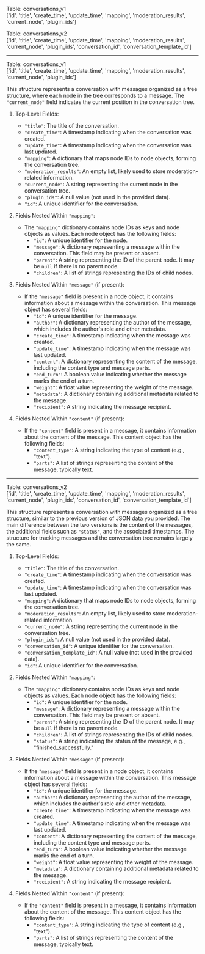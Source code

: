 Table: conversations_v1  
['id', 'title', 'create_time', 'update_time', 'mapping', 'moderation_results', 'current_node', 'plugin_ids']  

Table: conversations_v2  
['id', 'title', 'create_time', 'update_time', 'mapping', 'moderation_results', 'current_node', 'plugin_ids', 'conversation_id', 'conversation_template_id']  

---

Table: conversations_v1  
['id', 'title', 'create_time', 'update_time', 'mapping', 'moderation_results', 'current_node', 'plugin_ids']  

This structure represents a conversation with messages organized as a tree structure, where each node in the tree corresponds to a message. The `"current_node"` field indicates the current position in the conversation tree.

1. Top-Level Fields:
   - `"title"`: The title of the conversation.
   - `"create_time"`: A timestamp indicating when the conversation was created.
   - `"update_time"`: A timestamp indicating when the conversation was last updated.
   - `"mapping"`: A dictionary that maps node IDs to node objects, forming the conversation tree.
   - `"moderation_results"`: An empty list, likely used to store moderation-related information.
   - `"current_node"`: A string representing the current node in the conversation tree.
   - `"plugin_ids"`: A null value (not used in the provided data).
   - `"id"`: A unique identifier for the conversation.

2. Fields Nested Within `"mapping"`:
   - The `"mapping"` dictionary contains node IDs as keys and node objects as values. Each node object has the following fields:
     - `"id"`: A unique identifier for the node.
     - `"message"`: A dictionary representing a message within the conversation. This field may be present or absent.
     - `"parent"`: A string representing the ID of the parent node. It may be `null` if there is no parent node.
     - `"children"`: A list of strings representing the IDs of child nodes.

3. Fields Nested Within `"message"` (if present):
   - If the `"message"` field is present in a node object, it contains information about a message within the conversation. This message object has several fields:
     - `"id"`: A unique identifier for the message.
     - `"author"`: A dictionary representing the author of the message, which includes the author's role and other metadata.
     - `"create_time"`: A timestamp indicating when the message was created.
     - `"update_time"`: A timestamp indicating when the message was last updated.
     - `"content"`: A dictionary representing the content of the message, including the content type and message parts.
     - `"end_turn"`: A boolean value indicating whether the message marks the end of a turn.
     - `"weight"`: A float value representing the weight of the message.
     - `"metadata"`: A dictionary containing additional metadata related to the message.
     - `"recipient"`: A string indicating the message recipient.

4. Fields Nested Within `"content"` (if present):
   - If the `"content"` field is present in a message, it contains information about the content of the message. This content object has the following fields:
     - `"content_type"`: A string indicating the type of content (e.g., "text").
     - `"parts"`: A list of strings representing the content of the message, typically text.

---

Table: conversations_v2  
['id', 'title', 'create_time', 'update_time', 'mapping', 'moderation_results', 'current_node', 'plugin_ids', 'conversation_id', 'conversation_template_id']  

This structure represents a conversation with messages organized as a tree structure, similar to the previous version of JSON data you provided. The main difference between the two versions is the content of the messages, the additional fields such as `"status"`, and the associated timestamps. The structure for tracking messages and the conversation tree remains largely the same.

1. Top-Level Fields:
   - `"title"`: The title of the conversation.
   - `"create_time"`: A timestamp indicating when the conversation was created.
   - `"update_time"`: A timestamp indicating when the conversation was last updated.
   - `"mapping"`: A dictionary that maps node IDs to node objects, forming the conversation tree.
   - `"moderation_results"`: An empty list, likely used to store moderation-related information.
   - `"current_node"`: A string representing the current node in the conversation tree.
   - `"plugin_ids"`: A null value (not used in the provided data).
   - `"conversation_id"`: A unique identifier for the conversation.
   - `"conversation_template_id"`: A null value (not used in the provided data).
   - `"id"`: A unique identifier for the conversation.

2. Fields Nested Within `"mapping"`:
   - The `"mapping"` dictionary contains node IDs as keys and node objects as values. Each node object has the following fields:
     - `"id"`: A unique identifier for the node.
     - `"message"`: A dictionary representing a message within the conversation. This field may be present or absent.
     - `"parent"`: A string representing the ID of the parent node. It may be `null` if there is no parent node.
     - `"children"`: A list of strings representing the IDs of child nodes.
     - `"status"`: A string indicating the status of the message, e.g., "finished_successfully."

3. Fields Nested Within `"message"` (if present):
   - If the `"message"` field is present in a node object, it contains information about a message within the conversation. This message object has several fields:
     - `"id"`: A unique identifier for the message.
     - `"author"`: A dictionary representing the author of the message, which includes the author's role and other metadata.
     - `"create_time"`: A timestamp indicating when the message was created.
     - `"update_time"`: A timestamp indicating when the message was last updated.
     - `"content"`: A dictionary representing the content of the message, including the content type and message parts.
     - `"end_turn"`: A boolean value indicating whether the message marks the end of a turn.
     - `"weight"`: A float value representing the weight of the message.
     - `"metadata"`: A dictionary containing additional metadata related to the message.
     - `"recipient"`: A string indicating the message recipient.

4. Fields Nested Within `"content"` (if present):
   - If the `"content"` field is present in a message, it contains information about the content of the message. This content object has the following fields:
     - `"content_type"`: A string indicating the type of content (e.g., "text").
     - `"parts"`: A list of strings representing the content of the message, typically text.
